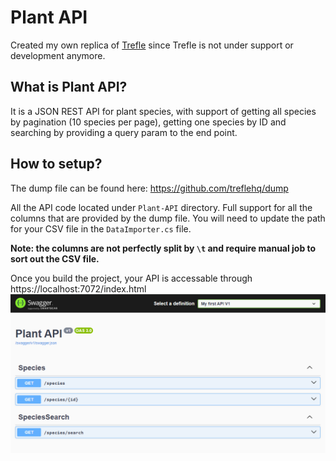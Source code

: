 # Plant API

Created my own replica of [Trefle](https://github.com/treflehq/trefle-api) since Trefle is not under support or development anymore.

## What is Plant API?
It is a JSON REST API for plant species, with support of getting all species by pagination (10 species per page), getting one species by ID and searching by providing a query param to the end point.

## How to setup?
The dump file can be found here: https://github.com/treflehq/dump

All the API code located under `Plant-API` directory. Full support for all the columns that are provided by the dump file. You will need to update the path for your CSV file in the `DataImporter.cs` file.

**Note: the columns are not perfectly split by `\t` and require manual job to sort out the CSV file.**

Once you build the project, your API is accessable through https://localhost:7072/index.html
![landing page of API swagger](/screenshots/image.png)
